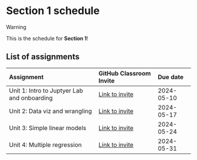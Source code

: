 # Section 1 schedule

> [!WARNING]  
> This is the schedule for **Section 1**!

## List of assignments

| **Assignment** | **GitHub Classroom Invite** | **Due date** |
|:--- |:--- |:--- |
| Unit 1: Intro to Juptyer Lab and onboarding | [Link to invite](https://classroom.github.com/a/URSufLXx) | 2024-05-10 |
| Unit 2: Data viz and wrangling | [Link to invite](https://classroom.github.com/a/mKyNqCWE) | 2024-05-17 |
| Unit 3: Simple linear models | [Link to invite](https://classroom.github.com/a/_b0uj0dO) | 2024-05-24 |
| Unit 4: Multiple regression | [Link to invite](https://classroom.github.com/a/MzXN533W) | 2024-05-31 |
